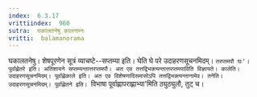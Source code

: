 ```yaml
---
index:  6.3.17
vrittiindex:  960
sutra:  घकालतनेषु कालनाम्नः
vritti:  balamanorama 
---
```


घकालतनेषु। शेषपूरणेन सूत्रं व्याचष्टे--सप्तम्या इति। घेति घे परे उदाहरणसूचनमिदम्। `तरप्तमपौ घः'। पूर्वाह्णेतरे इति। अतिशायने सप्तम्यन्तात्तरप्तमपौ। अत एव तत्तद्विभक्त्यन्तात्तरप्तमपाविति विज्ञायते। कालेति। उदाहरणसूचनमिदम्। पूर्वाह्णेकाले इति। अत एव विशेषणादिसमासोऽपि तत्तद्विभक्त्यन्तानामेव। तनेति। उदाहरणसूचनमिदम्। पूर्वाह्णेतने इति। `विभाषा पूर्वाह्णापराह्णाभ्या'मिति ठ्युठ्युलौ, तुट् च। 

